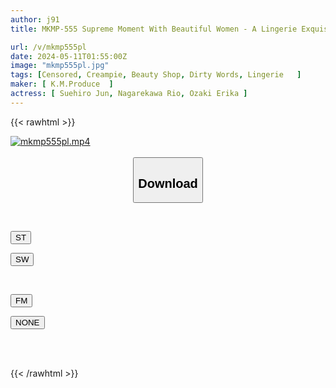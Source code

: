 ```yaml
---
author: j91
title: MKMP-555 Supreme Moment With Beautiful Women - A Lingerie Exquisite Beauty Salon That Captivates Men With Elegant Dirty Talk And Vulgar Glans Torture Erika Ozaki, Jun Suehiro, Rio Rukawa

url: /v/mkmp555pl
date: 2024-05-11T01:55:00Z
image: "mkmp555pl.jpg"
tags: [Censored, Creampie, Beauty Shop, Dirty Words, Lingerie	]
maker: [ K.M.Produce  ]
actress: [ Suehiro Jun, Nagarekawa Rio, Ozaki Erika ]
---
```



{{< rawhtml >}}

<div class="video" data-videoid="jVVD72vJB9sqrw">
    <a href="javascript:;">
        <img src="/v/mkmp555pl/mkmp555pl.jpg" width="WIDTH" height="HEIGHT" alt="mkmp555pl.mp4" loading="lazy">
    </a>
</div>

<script type="text/javascript" src="https://j91.asia/asset/on-demand-st.js"></script>

<br>
  <link rel="stylesheet" href="https://j91.asia/asset/bs5.css">
  
  <center>
  <button class="btn btn-primary" type="button" data-bs-toggle="collapse" data-bs-target=".multi-collapse" aria-expanded="false" aria-controls="multiCollapseExample1 multiCollapseExample2"><h2>Download</h2></button></center>
</p>
<div class="row">
  <div class="col">
    <div class="collapse multi-collapse" id="multiCollapseExample1">
      <div class="card card-body">
	      	      <br>
<div class="buttons">  
<p><a href="https://streamtape.to/v/jVVD72vJB9sqrw" target="_blank"><button class="btn-hover color-3"><i class="fa fa-download"></i> ST</button></a></p>
<p><a href="https://asnwish.com/zxiusgpogxkp" target="_blank"><button class="btn-hover color-2"><i class="fa fa-download"></i> SW</button></a></p></div>
    </div>
  </div>
</div>
  <div class="col">
    <div class="collapse multi-collapse" id="multiCollapseExample2">
      <div class="card card-body">
	      <br>
<div class="buttons">
<p><a href="javascript:;"><button class="btn-hover color-8"><i class="fa fa-download"></i> FM</button></a></p>
<p><a href="javascript:;"><button class="btn-hover color-9"><i class="fa fa-download"></i> NONE</button></a></p></div>
<br><br>
      </div>
    </div>
  </div>
</div>

{{< /rawhtml >}}